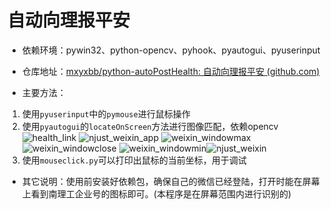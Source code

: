 # 自动向理报平安

- 依赖环境：pywin32、python-opencv、pyhook、pyautogui、pyuserinput

- 仓库地址：[mxyxbb/python-autoPostHealth: 自动向理报平安 (github.com)](https://github.com/mxyxbb/python-autoPostHealth)

- 主要方法：

1. 使用`pyuserinput`中的`pymouse`进行鼠标操作
2. 使用`pyautogui`的`locateOnScreen`方法进行图像匹配，依赖opencv
   ![health_link](https://i.loli.net/2021/08/03/IROnh3UFWHTfzEC.png) ![njust_weixin_app](https://i.loli.net/2021/08/03/jXTD1m7NIb8hYeG.png) ![weixin_windowmax](https://i.loli.net/2021/08/03/SprfFdycJPY2aXH.png) ![weixin_windowclose](https://i.loli.net/2021/08/03/Un6oym1IQjgO9K4.png) ![weixin_windowmin](https://i.loli.net/2021/08/03/bcPL7qGvOASZItR.png)![njust_weixin](https://i.loli.net/2021/08/03/123eutl597RXfSy.png)
3. 使用`mouseclick.py`可以打印出鼠标的当前坐标，用于调试

- 其它说明：使用前安装好依赖包，确保自己的微信已经登陆，打开时能在屏幕上看到南理工企业号的图标即可。(本程序是在屏幕范围内进行识别的)